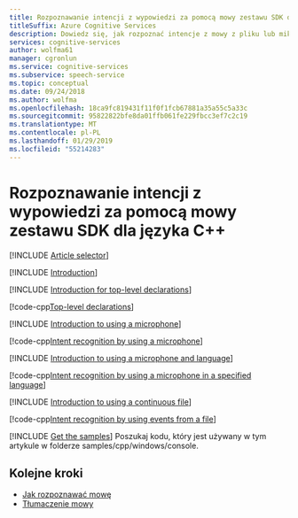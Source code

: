 ```yaml
---
title: Rozpoznawanie intencji z wypowiedzi za pomocą mowy zestawu SDK dla języka C++
titleSuffix: Azure Cognitive Services
description: Dowiedz się, jak rozpoznać intencje z mowy z pliku lub mikrofonu za pomocą mowy zestawu SDK dla języka C++.
services: cognitive-services
author: wolfma61
manager: cgronlun
ms.service: cognitive-services
ms.subservice: speech-service
ms.topic: conceptual
ms.date: 09/24/2018
ms.author: wolfma
ms.openlocfilehash: 18ca9fc819431f11f0f1fcb67881a35a55c5a33c
ms.sourcegitcommit: 95822822bfe8da01ffb061fe229fbcc3ef7c2c19
ms.translationtype: MT
ms.contentlocale: pl-PL
ms.lasthandoff: 01/29/2019
ms.locfileid: "55214283"
---
```

# <a name="recognize-intents-from-speech-by-using-the-speech-sdk-for-c"></a>Rozpoznawanie intencji z wypowiedzi za pomocą mowy zestawu SDK dla języka C++

[!INCLUDE [Article selector](../../../includes/cognitive-services-speech-service-how-to-recognize-intents-from-speech-selector.md)]

[!INCLUDE [Introduction](../../../includes/cognitive-services-speech-service-how-to-recognize-intents-from-speech-intro.md)]

[!INCLUDE [Introduction for top-level declarations](../../../includes/cognitive-services-speech-service-how-to-toplevel-declarations.md)]

[!code-cpp[Top-level declarations](~/samples-cognitive-services-speech-sdk/samples/cpp/windows/console/samples/intent_recognition_samples.cpp#toplevel)]

[!INCLUDE [Introduction to using a microphone](../../../includes/cognitive-services-speech-service-how-to-recognize-intents-from-speech-microphone.md)]

[!code-cpp[Intent recognition by using a microphone](~/samples-cognitive-services-speech-sdk/samples/cpp/windows/console/samples/intent_recognition_samples.cpp#IntentRecognitionWithMicrophone)]

[!INCLUDE [Introduction to using a microphone and language](../../../includes/cognitive-services-speech-service-how-to-recognize-intents-from-speech-microphone-language.md)]

[!code-cpp[Intent recognition by using a microphone in a specified language](~/samples-cognitive-services-speech-sdk/samples/cpp/windows/console/samples/intent_recognition_samples.cpp#IntentRecognitionWithLanguage)]

[!INCLUDE [Introduction to using a continuous file](../../../includes/cognitive-services-speech-service-how-to-recognize-intents-from-speech-continuous.md)]

[!code-cpp[Intent recognition by using events from a file](~/samples-cognitive-services-speech-sdk/samples/cpp/windows/console/samples/intent_recognition_samples.cpp#IntentContinuousRecognitionWithFile)]

[!INCLUDE [Get the samples](../../../includes/cognitive-services-speech-service-speech-sdk-sample-download-h2.md)]
Poszukaj kodu, który jest używany w tym artykule w folderze samples/cpp/windows/console.

## <a name="next-steps"></a>Kolejne kroki

- [Jak rozpoznawać mowę](how-to-recognize-speech-cpp.md)
- [Tłumaczenie mowy](how-to-translate-speech-cpp.md)
